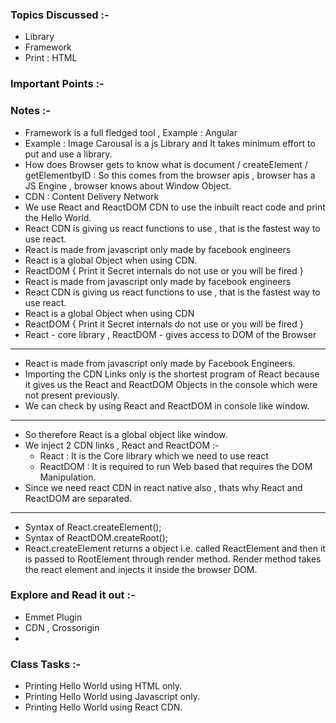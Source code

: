 ### Topics Discussed :-

- Library
- Framework
- Print : HTML

### Important Points :-

### Notes :-

- Framework is a full fledged tool , Example : Angular
- Example : Image Carousal is a js Library and It takes minimum effort to put and use a library.
- How does Browser gets to know what is document / createElement / getElementbyID : So this comes from the browser apis , browser has a JS Engine , browser knows about Window Object.
- CDN : Content Delivery Network
- We use React and ReactDOM CDN to use the inbuilt react code and print the Hello World.
- React CDN is giving us react functions to use , that is the fastest way to use react.
- React is made from javascript only made by facebook engineers
- React is a global Object when using CDN.
- ReactDOM { Print it Secret internals do not use or you will be fired }
- React is made from javascript only made by facebook engineers
- React CDN is giving us react functions to use , that is the fastest way to use react.
- React is a global Object when using CDN
- ReactDOM { Print it Secret internals do not use or you will be fired }
- React - core library , ReactDOM - gives access to DOM of the Browser

---

- React is made from javascript only made by Facebook Engineers.
- Importing the CDN Links only is the shortest program of React because it gives us the React and ReactDOM Objects in the console which were not present previously.
- We can check by using React and ReactDOM in console like window.

---

- So therefore React is a global object like window.
- We inject 2 CDN links , React and ReactDOM :-
  - React : It is the Core library which we need to use react
  - ReactDOM : It is required to run Web based that requires the DOM Manipulation.
- Since we need react CDN in react native also , thats why React and ReactDOM are separated.

---

- Syntax of React.createElement();
- Syntax of ReactDOM.createRoot();
- React.createElement returns a object i.e. called ReactElement and then it is passed to RootElement through render method. Render method takes the react element and injects it inside the browser DOM.

### Explore and Read it out :-

- Emmet Plugin
- CDN , Crossorigin
-

### Class Tasks :-

- Printing Hello World using HTML only.
- Printing Hello World using Javascript only.
- Printing Hello World using React CDN.
